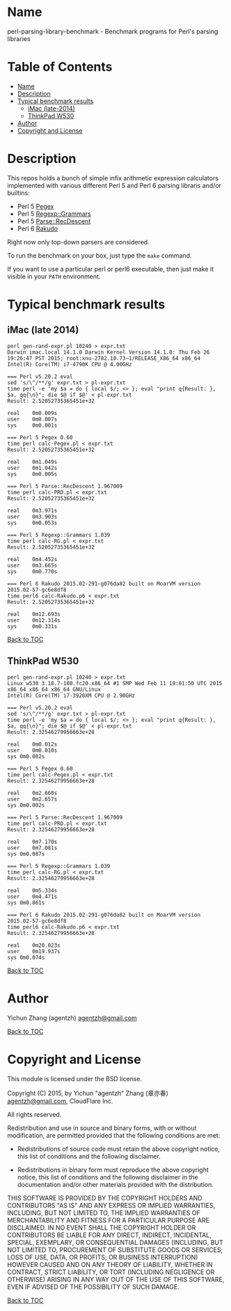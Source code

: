 Name
====

perl-parsing-library-benchmark - Benchmark programs for Perl's parsing libraries

Table of Contents
=================

* [Name](#name)
* [Description](#description)
* [Typical benchmark results](#typical-benchmark-results)
    * [iMac (late-2014)](#imac-late-2014)
    * [ThinkPad W530](#thinkpad-w530)
* [Author](#author)
* [Copyright and License](#copyright-and-license)

Description
===========

This repos holds a bunch of simple infix arithmetic expression calculators implemented with various different Perl 5 and
Perl 6 parsing libraris and/or builtins:

* Perl 5 [Pegex](https://metacpan.org/release/Pegex)
* Perl 5 [Regexp::Grammars](https://metacpan.org/release/Parse-RecDescent)
* Perl 5 [Parse::RecDescent](https://metacpan.org/release/Regexp-Grammars)
* Perl 6 [Rakudo](http://rakudo.org/)

Right now only top-down parsers are considered.

To run the benchmark on your box, just type the `make` command.

If you want to use a particular perl or perl6 executable, then just make it visible in your `PATH` environment.

Typical benchmark results
=========================

iMac (late 2014)
----------------

```
perl gen-rand-expr.pl 10240 > expr.txt
Darwin imac.local 14.1.0 Darwin Kernel Version 14.1.0: Thu Feb 26 19:26:47 PST 2015; root:xnu-2782.10.73~1/RELEASE_X86_64 x86_64
Intel(R) Core(TM) i7-4790K CPU @ 4.00GHz

=== Perl v5.20.2 eval
sed 's/\^/**/g' expr.txt > pl-expr.txt
time perl -e 'my $a = do { local $/; <> }; eval "print q{Result: }, $a, qq{\n}"; die $@ if $@' < pl-expr.txt
Result: 2.52052735365451e+32

real    0m0.009s
user    0m0.007s
sys     0m0.001s

=== Perl 5 Pegex 0.60
time perl calc-Pegex.pl < expr.txt
Result: 2.52052735365451e+32

real    0m1.049s
user    0m1.042s
sys     0m0.005s

=== Perl 5 Parse::RecDescent 1.967009
time perl calc-PRD.pl < expr.txt
Result: 2.52052735365451e+32

real    0m3.971s
user    0m3.903s
sys     0m0.053s

=== Perl 5 Regexp::Grammars 1.039
time perl calc-RG.pl < expr.txt
Result: 2.52052735365451e+32

real    0m4.452s
user    0m3.665s
sys     0m0.770s

=== Perl 6 Rakudo 2015.02-291-g076da82 built on MoarVM version 2015.02-57-gc6e8df8
time perl6 calc-Rakudo.p6 < expr.txt
Result: 2.52052735365451e+32

real    0m12.693s
user    0m12.314s
sys     0m0.331s
```

[Back to TOC](#table-of-contents)

ThinkPad W530
-------------

```
perl gen-rand-expr.pl 10240 > expr.txt
Linux w530 3.18.7-100.fc20.x86_64 #1 SMP Wed Feb 11 19:01:50 UTC 2015 x86_64 x86_64 x86_64 GNU/Linux
Intel(R) Core(TM) i7-3920XM CPU @ 2.90GHz

=== Perl v5.20.2 eval
sed 's/\^/**/g' expr.txt > pl-expr.txt
time perl -e 'my $a = do { local $/; <> }; eval "print q{Result: }, $a, qq{\n}"; die $@ if $@' < pl-expr.txt
Result: 2.32546279956663e+28

real    0m0.012s
user    0m0.010s
sys 0m0.002s

=== Perl 5 Pegex 0.60
time perl calc-Pegex.pl < expr.txt
Result: 2.32546279956663e+28

real    0m2.660s
user    0m2.657s
sys 0m0.002s

=== Perl 5 Parse::RecDescent 1.967009
time perl calc-PRD.pl < expr.txt
Result: 2.32546279956663e+28

real    0m7.170s
user    0m7.081s
sys 0m0.087s

=== Perl 5 Regexp::Grammars 1.039
time perl calc-RG.pl < expr.txt
Result: 2.32546279956663e+28

real    0m5.334s
user    0m4.471s
sys 0m0.861s

=== Perl 6 Rakudo 2015.02-291-g076da82 built on MoarVM version 2015.02-57-gc6e8df8
time perl6 calc-Rakudo.p6 < expr.txt
Result: 2.32546279956663e+28

real    0m20.023s
user    0m19.937s
sys 0m0.074s
```

[Back to TOC](#table-of-contents)

Author
======

Yichun Zhang (agentzh) <agentzh@gmail.com>

[Back to TOC](#table-of-contents)

Copyright and License
=====================

This module is licensed under the BSD license.

Copyright (C) 2015, by Yichun "agentzh" Zhang (章亦春) <agentzh@gmail.com>, CloudFlare Inc.

All rights reserved.

Redistribution and use in source and binary forms, with or without modification, are permitted provided that the following conditions are met:

* Redistributions of source code must retain the above copyright notice, this list of conditions and the following disclaimer.

* Redistributions in binary form must reproduce the above copyright notice, this list of conditions and the following disclaimer in the documentation and/or other materials provided with the distribution.

THIS SOFTWARE IS PROVIDED BY THE COPYRIGHT HOLDERS AND CONTRIBUTORS "AS IS" AND ANY EXPRESS OR IMPLIED WARRANTIES, INCLUDING, BUT NOT LIMITED TO, THE IMPLIED WARRANTIES OF MERCHANTABILITY AND FITNESS FOR A PARTICULAR PURPOSE ARE DISCLAIMED. IN NO EVENT SHALL THE COPYRIGHT HOLDER OR CONTRIBUTORS BE LIABLE FOR ANY DIRECT, INDIRECT, INCIDENTAL, SPECIAL, EXEMPLARY, OR CONSEQUENTIAL DAMAGES (INCLUDING, BUT NOT LIMITED TO, PROCUREMENT OF SUBSTITUTE GOODS OR SERVICES; LOSS OF USE, DATA, OR PROFITS; OR BUSINESS INTERRUPTION) HOWEVER CAUSED AND ON ANY THEORY OF LIABILITY, WHETHER IN CONTRACT, STRICT LIABILITY, OR TORT (INCLUDING NEGLIGENCE OR OTHERWISE) ARISING IN ANY WAY OUT OF THE USE OF THIS SOFTWARE, EVEN IF ADVISED OF THE POSSIBILITY OF SUCH DAMAGE.

[Back to TOC](#table-of-contents)

